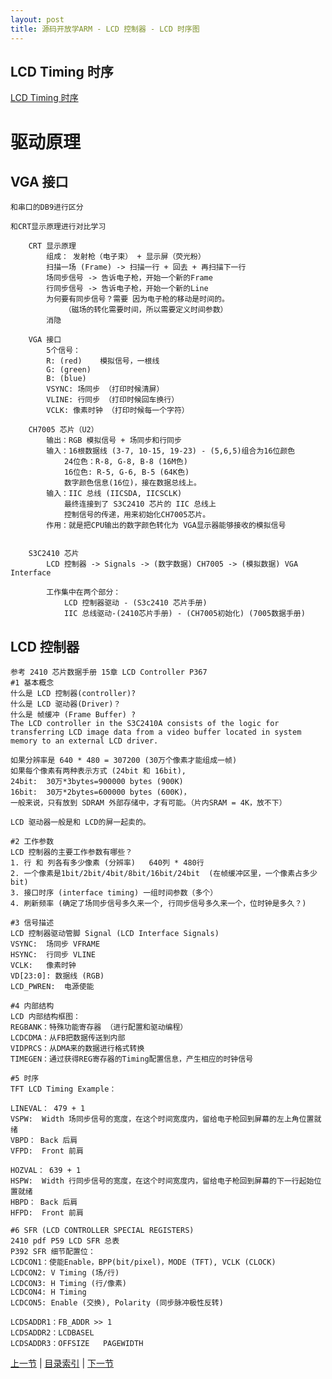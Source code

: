 ```yaml
---
layout: post
title: 源码开放学ARM - LCD 控制器 - LCD 时序图
---
```


## LCD Timing 时序
	
	
[LCD Timing 时序](http://img.dnbcw.info/20101110/oyro2422821.png)

	
	
	
# 驱动原理

## VGA 接口

	和串口的DB9进行区分
	
	和CRT显示原理进行对比学习
	
		CRT 显示原理
			组成： 发射枪（电子束） + 显示屏（荧光粉）
			扫描一场 (Frame) -> 扫描一行 + 回去 + 再扫描下一行
			场同步信号 -> 告诉电子枪，开始一个新的Frame
			行同步信号 -> 告诉电子枪，开始一个新的Line
			为何要有同步信号？需要 因为电子枪的移动是时间的。
				（磁场的转化需要时间，所以需要定义时间参数）
			消隐
	
		VGA 接口 
			5个信号：
			R: (red)  	模拟信号，一根线
			G: (green) 
			B: (blue) 
			VSYNC: 场同步 （打印时候清屏）
			VLINE: 行同步 （打印时候回车换行）
			VCLK: 像素时钟 （打印时候每一个字符）
	
		CH7005 芯片（U2）
			输出：RGB 模拟信号 + 场同步和行同步
			输入：16根数据线 (3-7, 10-15, 19-23) - (5,6,5)组合为16位颜色
				24位色：R-8, G-8, B-8 (16M色)
				16位色: R-5, G-6, B-5 (64K色)
				数字颜色信息(16位)，接在数据总线上。
			输入：IIC 总线 (IICSDA, IICSCLK)
				最终连接到了 S3C2410 芯片的 IIC 总线上
				控制信号的传递，用来初始化CH7005芯片。
			作用：就是把CPU输出的数字颜色转化为 VGA显示器能够接收的模拟信号
	
	
		S3C2410 芯片
			LCD 控制器 -> Signals -> (数字数据) CH7005 -> (模拟数据) VGA Interface 
	
			工作集中在两个部分： 
				LCD 控制器驱动 - (S3c2410 芯片手册)
				IIC 总线驱动-(2410芯片手册) - (CH7005初始化) (7005数据手册)
	
	
## LCD 控制器
	参考 2410 芯片数据手册 15章 LCD Controller P367
	#1 基本概念
	什么是 LCD 控制器(controller)?
	什么是 LCD 驱动器(Driver)？
	什么是 帧缓冲 (Frame Buffer) ?  
	The LCD controller in the S3C2410A consists of the logic for transferring LCD image data from a video buffer located in system memory to an external LCD driver.
	
	如果分辨率是 640 * 480 = 307200 (30万个像素才能组成一帧)
	如果每个像素有两种表示方式 (24bit 和 16bit), 
	24bit:  30万*3bytes=900000 bytes (900K)
	16bit:  30万*2bytes=600000 bytes (600K)，
	一般来说，只有放到 SDRAM 外部存储中，才有可能。（片内SRAM = 4K，放不下）
	
	LCD 驱动器一般是和 LCD的屏一起卖的。
	
	#2 工作参数
	LCD 控制器的主要工作参数有哪些？
	1. 行 和 列各有多少像素 (分辨率)   640列 * 480行
	2. 一个像素是1bit/2bit/4bit/8bit/16bit/24bit  (在帧缓冲区里，一个像素占多少bit)
	3. 接口时序 (interface timing) 一组时间参数（多个）
	4. 刷新频率 (确定了场同步信号多久来一个, 行同步信号多久来一个，位时钟是多久？)
	
	#3 信号描述
	LCD 控制器驱动管脚 Signal (LCD Interface Signals)
	VSYNC:	场同步 VFRAME
	HSYNC:  行同步 VLINE
	VCLK:	像素时钟 
	VD[23:0]: 数据线 (RGB)
	LCD_PWREN:  电源使能
	
	#4 内部结构
	LCD 内部结构框图：
	REGBANK：特殊功能寄存器 （进行配置和驱动编程）
	LCDCDMA：从FB把数据传送到内部
	VIDPRCS：从DMA来的数据进行格式转换
	TIMEGEN：通过获得REG寄存器的Timing配置信息，产生相应的时钟信号
	
	#5 时序
	TFT LCD Timing Example：
	
	LINEVAL： 479 + 1
	VSPW:  Width 场同步信号的宽度，在这个时间宽度内，留给电子枪回到屏幕的左上角位置就绪
	VBPD： Back 后肩
	VFPD:  Front 前肩
	
	HOZVAL： 639 + 1
	HSPW:  Width 行同步信号的宽度，在这个时间宽度内，留给电子枪回到屏幕的下一行起始位置就绪
	HBPD： Back 后肩
	HFPD:  Front 前肩
	
	#6 SFR (LCD CONTROLLER SPECIAL REGISTERS)
	2410 pdf P59 LCD SFR 总表
	P392 SFR 细节配置位：
	LCDCON1：使能Enable，BPP(bit/pixel)，MODE (TFT), VCLK (CLOCK)
	LCDCON2: V Timing (场/行)
	LCDCON3: H Timing (行/像素)
	LCDCON4: H Timing
	LCDCON5: Enable (交换), Polarity (同步脉冲极性反转)
	
	LCDSADDR1：FB_ADDR >> 1
	LCDSADDR2：LCDBASEL
	LCDSADDR3：OFFSIZE	PAGEWIDTH
	
	
	
		
	
	
	


[上一节](ch12-2.html)  |  [目录索引](../index.html)  |  [下一节](chp12-4.html)
